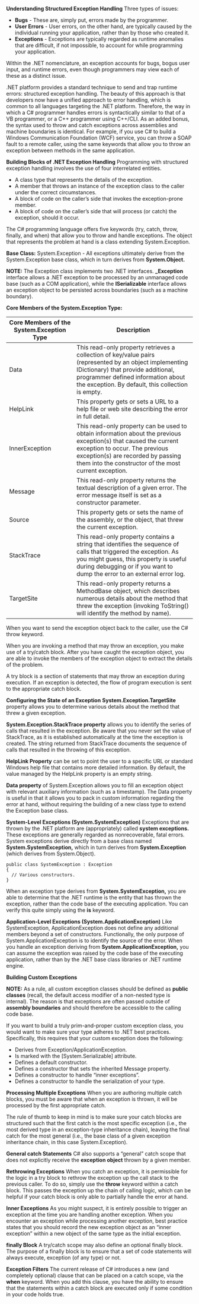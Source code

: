 **Understanding Structured Exception Handling**
Three types of issues: 
* **Bugs** - These are, simply put, errors made by the programmer.
* **User Errors** -  User errors, on the other hand, are typically caused by the individual running your application, rather than by those who created it.
* **Exceptions** -  Exceptions are typically regarded as runtime anomalies that are difficult, if not impossible, to account for while programming your application.

Within the .NET nomenclature, an exception accounts for bugs, bogus user input, and runtime errors, even though programmers may view each of these as a distinct issue.

.NET platform provides a standard technique to send and trap runtime errors: structured exception handling. The beauty of this approach is that developers now have a unified approach to 
error handling, which is common to all languages targeting the .NET platform. Therefore, the way in which a C# programmer handles errors is syntactically similar to that of a VB programmer, or a C++ programmer using C++/CLI.
As an added bonus, the syntax used to throw and catch exceptions across assemblies and machine boundaries is identical. For example, if you use C# to build a Windows Communication Foundation (WCF) service, you can throw a SOAP fault to a remote caller, using the same keywords that allow you to throw an exception between methods in the same application.

**Building Blocks of .NET Exception Handling**
Programming with structured exception handling involves the use of four interrelated entities.
* A class type that represents the details of the exception.
* A member that throws an instance of the exception class to the caller under the correct circumstances.
* A block of code on the caller’s side that invokes the exception-prone member.
* A block of code on the caller’s side that will process (or catch) the exception, should it occur.

The C# programming language offers five keywords (try, catch, throw, finally, and when) that allow you to throw and handle exceptions. The object that represents the problem at hand is a class extending System.Exception.

**Base Class:**  System.Exception - All exceptions ultimately derive from the System.Exception base class, which in turn derives from **System.Object.**

**NOTE:** The Exception class implements two .NET interfaces. **_Exception** interface allows a .NET exception to be processed by an unmanaged code base (such as a COM application), while the **ISerializable** interface allows an exception object to be persisted across boundaries (such as a machine boundary).

**Core Members of the System.Exception Type:**

|Core Members of the System.Exception Type|Description|
|-----------------------------------------|-----------|
|Data|This read-only property retrieves a collection of key/value pairs (represented by an object implementing IDictionary) that provide additional, programmer defined information about the exception. By default, this collection is empty.|
|HelpLink|This property gets or sets a URL to a help file or web site describing the error in full detail.
|InnerException|This read-only property can be used to obtain information about the previous exception(s) that caused the current exception to occur. The previous exception(s) are recorded by passing them into the constructor of the most current exception.|
|Message|This read-only property returns the textual description of a given error. The error message itself is set as a constructor parameter.|
|Source|This property gets or sets the name of the assembly, or the object, that threw the current exception.|
|StackTrace|This read-only property contains a string that identifies the sequence of calls that triggered the exception. As you might guess, this property is useful during debugging or if you want to dump the error to an external error log.|
|TargetSite|This read-only property returns a MethodBase object, which describes numerous details about the method that threw the exception (invoking ToString() will identify the method by name).|

When you want to send the exception object back to the caller, use the C# throw keyword.

When you are invoking a method that may throw an exception, you make use of a try/catch block. After you have caught the exception object, you are able to invoke the members of the
exception object to extract the details of the problem.

A try block is a section of statements that may throw an exception during execution. If an exception is detected, the flow of program execution is sent to the appropriate catch block. 

**Configuring the State of an Exception**
**System.Exception.TargetSite**  property allows you to determine various details about the method that threw a given exception.

**System.Exception.StackTrace property** allows you to identify the series of calls that resulted in the exception. Be aware that you never set the value of StackTrace, as it is established automatically at the time the exception is created. 
The string returned from StackTrace documents the sequence of calls that resulted in the throwing of this exception. 

**HelpLink Property** can be set to point the user to a specific URL or standard Windows help file that contains more detailed information. By default, the value managed by the HelpLink property is an empty string.

**Data property** of System.Exception allows you to fill an exception object with relevant auxiliary information (such as a timestamp). 
The Data property is useful in that it allows you to pack in custom information regarding the error at hand, without requiring the building of a new class type to extend the Exception base class.

**System-Level Exceptions (System.SystemException)**
Exceptions that are thrown by the .NET platform are (appropriately) called **system exceptions.** These exceptions are generally regarded as nonrecoverable, fatal errors. System exceptions derive directly from a base class named **System.SystemException,** which in turn derives from **System.Exception** (which derives from System.Object).

	public class SystemException : Exception
    {
      // Various constructors.
    }
	
When an exception type derives from **System.SystemException,** you are able to determine that the .NET runtime is the entity that has thrown the exception, rather than the code base of the executing application. You can verify this quite simply using the **is** keyword.

**Application-Level Exceptions (System.ApplicationException)**
Like SystemException, ApplicationException does not define any additional members beyond a set of constructors. Functionally, the only purpose of System.ApplicationException is to identify the source of the error. When you handle an exception deriving from **System.ApplicationException,** you can assume the exception was raised by the code base of the executing application, rather than by the .NET base class libraries or .NET runtime engine.

**Building Custom Exceptions**

**NOTE:** As a rule, all custom exception classes should be defined as **public classes** (recall, the default access modifier of a non-nested type is internal). The reason is that exceptions are often passed outside of **assembly boundaries** and should therefore be accessible to the calling code base.

If you want to build a truly prim-and-proper custom exception class, you would want to make sure your type adheres to .NET best practices. Specifically, this requires that your custom exception does the following:
* Derives from Exception/ApplicationException.
* Is marked with the [System.Serializable] attribute.
* Defines a default constructor.
* Defines a constructor that sets the inherited Message property.
* Defines a constructor to handle “inner exceptions”.
* Defines a constructor to handle the serialization of your type.

**Processing Multiple Exceptions**
When you are authoring multiple catch blocks, you must be aware that when an exception is thrown, it will be processed by the first appropriate catch.

The rule of thumb to keep in mind is to make sure your catch blocks are structured such that the first catch is the most specific exception (i.e., the most derived type in an exception-type inheritance chain), leaving the final catch for the most general (i.e., the base class of a given exception inheritance chain, in this case System.Exception).

**General catch Statements**
C# also supports a “general” catch scope that does not explicitly receive the **exception object** thrown by a given member.

**Rethrowing Exceptions**
When you catch an exception, it is permissible for the logic in a try block to rethrow the exception up the call stack to the previous caller. To do so, simply use the **throw** keyword within a catch block. This passes the exception up the chain of calling logic, which can be helpful if your catch block is only able to partially handle the error at hand.

**Inner Exceptions**
As you might suspect, it is entirely possible to trigger an exception at the time you are handling another exception.
When you encounter an exception while processing another exception, best practice states that you should record the new exception object as an “inner exception” within a new object of the same type as the initial exception.

**finally Block**
A try/catch scope may also define an optional finally block. The purpose of a finally block is to ensure that a set of code statements will always execute, exception (of any type) or not. 

**Exception Filters**
The current release of C# introduces a new (and completely optional) clause that can be placed on a catch scope, via the **when** keyword. When you add this clause, you have the ability to ensure that the statements within a catch block are executed only if some condition in your code holds true. 












